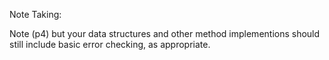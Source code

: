 Note Taking:

Note (p4)
    but your data structures and other method implementions
    should still include basic error checking, as appropriate.